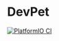 <!--
SPDX-FileCopyrightText: 2024 AFCMS <afcm.contact@gmail.com>
SPDX-License-Identifier: GPL-3.0-or-later
-->

# DevPet

[![PlatformIO CI](https://github.com/AFCMS/devpet/actions/workflows/platformio.yml/badge.svg)](https://github.com/AFCMS/devpet/actions/workflows/platformio.yml)
